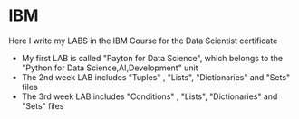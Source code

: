 # IBM
Here I write my LABS in the IBM Course for the Data Scientist certificate

* My first LAB is called "Payton for Data Science", which belongs to the "Python for Data Science,AI,Development" unit
* The 2nd week LAB includes "Tuples" , "Lists", "Dictionaries" and "Sets" files
* The 3rd week LAB includes "Conditions" , "Lists", "Dictionaries" and "Sets" files
